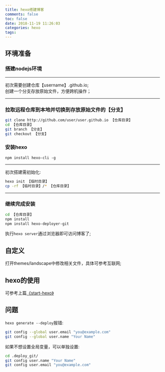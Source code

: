 ```yaml
---
title: hexo搭建博客
comments: false
toc: false
date: 2018-11-19 11:26:03
categories: hexo
tags:
---
```

## 环境准备

### 搭建nodejs环境
---
初次需要创建仓库【username】.github.io;  
创建一个分支存放原始文件，方便跨机操作；

---
### 拉取远程仓库到本地并切换到存放原始文件的【分支】
```bash
git clone http://github.com/user/user.github.io 【仓库目录】
cd 【仓库目录】
git branch 【分支】
git checkout 【分支】
```
### 安装hexo  

 `npm install hexo-cli -g`  
 
---
初次搭建需初始化:  
``` bash 
hexo init 【临时目录】
cp -rf 【临时目录】/* 【仓库目录】
```
---
### 继续完成安装
```bash
cd 【仓库目录】
npm install
npm install hexo-deployer-git
```
执行`hexo server`通过浏览器即可访问博客了;

## 自定义
打开themes/landscape中修改相关文件，具体可参考互联网;

## hexo的使用
可参考上篇[《start-hexo》](/2018/11/19/start-hexo/)

## 问题
`hexo generate --deploy`报错:  
```bash
git config --global user.email "you@example.com"
git config --global user.name "Your Name"
```
如果不想设置全局变量，可以单独设置:
```bash
cd .deploy_git/
git config user.name "Your Name"
git config user.email "you@example.com"
```